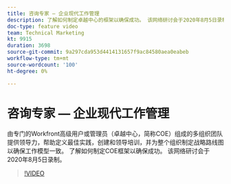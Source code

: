 ```yaml
---
title: 咨询专家 — 企业现代工作管理
description: 了解如何制定卓越中心的框架以确保成功。 该网络研讨会于2020年8月5日录制。
doc-type: feature video
team: Technical Marketing
kt: 9915
duration: 3698
source-git-commit: 9a297cda953d4414131657f9ac84580aea0eabeb
workflow-type: tm+mt
source-wordcount: '100'
ht-degree: 0%

---
```


# 咨询专家 — 企业现代工作管理

由专门的Workfront高级用户或管理员（卓越中心，简称COE）组成的多组织团队提供领导力，帮助定义最佳实践，创建和领导培训，并为整个组织制定战略路线图以确保工作模型一致。 了解如何制定COE框架以确保成功。 该网络研讨会于2020年8月5日录制。

>[!VIDEO](https://video.tv.adobe.com/v/341121/?quality=12)
